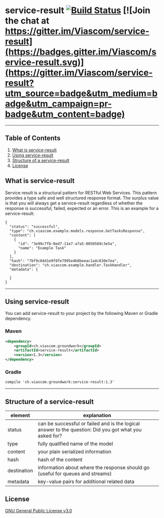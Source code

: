 # service-result [![Build Status](https://travis-ci.org/Viascom/service-result.svg?branch=develop)](https://travis-ci.org/Viascom/service-result) [![Join the chat at https://gitter.im/Viascom/service-result](https://badges.gitter.im/Viascom/service-result.svg)](https://gitter.im/Viascom/service-result?utm_source=badge&utm_medium=badge&utm_campaign=pr-badge&utm_content=badge)
___

## Table of Contents
1. [What is service-result](#what-is-service-result)
2. [Using service-result](#using-service-result)
3. [Structure of a service-result](#structure-of-a-service-result)
4. [License](#license)

## What is service-result

Service result is a structural pattern for RESTful Web Services. This pattern provides a type safe and well structured response format. The surplus value is that you will always get a service-result regardless of whether the response is successful, failed, expected or an error. This is an example for a service-result:

```
{
  "status": "successful",
  "type": "ch.viascom.example.models.response.GetTasksResponse",
  "content": [
    {
      "id": "3e99c7fb-0ed7-11e7-a7a5-0050569c3e5a",
      "name": "Example Task"
    }
  ],
  "hash": "7bf9c04d1e9f8fe7995e4b8beeac1a4c830e7ea",
  "destination": "ch.viascom.example.handler.TaskHandler",
  "metadata": {
  
  }
}
```
___

## Using service-result

You can add service-result to your project by the following Maven or Gradle dependency.

### Maven
```xml
<dependency>
    <groupId>ch.viascom.groundwork</groupId>
    <artifactId>service-result</artifactId>
    <version>1.3</version>
</dependency>
```

### Gradle
```
compile 'ch.viascom.groundwork:service-result:1.3'
```
___

## Structure of a service-result

| element		| explanation 																							|
| ------------- | ----------------------------------------------------------------------------------------------------- |
| status		| can be successful or failed and is the logical answer to the question: Did you got what you asked for?	|
| type			| fully qualified name of the model																					|
| content		| your plain serialized information																		|
| hash			| hash of the content																					|
| destination	| information about where the response should go (useful for queues and streams)						|													|
| metadata		| key-value pairs for additional related data																	|

## License

[GNU General Public License v3.0](https://github.com/Viascom/service-result/blob/develop/LICENSE)
